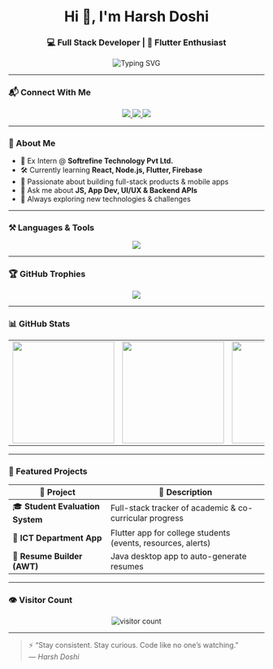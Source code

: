 <h1 align="center">Hi 👋, I'm Harsh Doshi</h1>
<h3 align="center">💻 Full Stack Developer | 🚀 Flutter Enthusiast</h3>

<p align="center">
  <img src="https://readme-typing-svg.herokuapp.com?font=Fira+Code&size=22&duration=4000&pause=1000&color=00F7FF&vCenter=true&center=true&width=450&lines=React+%2F+Node.js+%2F+Flutter;Frontend+%7C+Backend+%7C+App+Dev;Building+cool+things+every+day!" alt="Typing SVG" />
</p>

---

### 📬 Connect With Me

<p align="center">
  <a href="https://linkedin.com/in/harsh-doshi-4a840b24a/" target="_blank">
    <img src="https://img.shields.io/badge/LinkedIn-%230077B5.svg?style=for-the-badge&logo=linkedin&logoColor=white"/>
  </a>
  <a href="https://instagram.com/harsh_doshi_1" target="_blank">
    <img src="https://img.shields.io/badge/Instagram-%23E4405F.svg?style=for-the-badge&logo=instagram&logoColor=white"/>
  </a>
  <a href="mailto:harshdoshi.dev@gmail.com" target="_blank">
    <img src="https://img.shields.io/badge/Gmail-D14836?style=for-the-badge&logo=gmail&logoColor=white"/>
  </a>
</p>

---

### 🧠 About Me

- 💼 Ex Intern @ **Softrefine Technology Pvt Ltd.**
- 🛠️ Currently learning **React, Node.js, Flutter, Firebase**
- 📱 Passionate about building full-stack products & mobile apps
- 💬 Ask me about **JS, App Dev, UI/UX & Backend APIs**
- 🚀 Always exploring new technologies & challenges

---

### ⚒️ Languages & Tools

<p align="center">
  <img src="https://skillicons.dev/icons?i=js,ts,react,nodejs,flutter,firebase,html,css,php,mysql,py,git,github,vscode&theme=dark" />
</p>

---

### 🏆 GitHub Trophies

<p align="center">
  <img src="https://github-profile-trophy.vercel.app/?username=harshdoshi1&theme=algolia&margin-w=10&no-frame=true&no-bg=true&title=MultiLanguage,Commits,Stars,Repositories,Followers" />
</p>

---

### 📊 GitHub Stats

<table align="center">
  <tr>
    <td align="center" width="33%">
      <img src="https://github-readme-stats.vercel.app/api?username=harshdoshi1&show_icons=true&theme=radical&count_private=true&hide=issues" height="200px"/>
    </td>
    <td align="center" width="33%">
      <img src="https://github-readme-streak-stats.herokuapp.com/?user=harshdoshi1&theme=radical" height="200px"/>
    </td>
    <td align="center" width="33%">
      <img src="https://github-readme-stats.vercel.app/api/top-langs/?username=harshdoshi1&layout=compact&langs_count=6&theme=radical" height="200px"/>
    </td>
  </tr>
</table>

---

### 📌 Featured Projects

| 🔧 Project                        | 🌟 Description |
|----------------------------------|----------------|
| 🎓 **Student Evaluation System** | Full-stack tracker of academic & co-curricular progress |
| 📱 **ICT Department App**        | Flutter app for college students (events, resources, alerts) |
| 🧾 **Resume Builder (AWT)**      | Java desktop app to auto-generate resumes |

---

### 👁️ Visitor Count

<p align="center">
  <img src="https://komarev.com/ghpvc/?username=harshdoshi1&label=Profile%20Views&color=000000&style=flat-square" alt="visitor count"/>
</p>

---

> ⚡ “Stay consistent. Stay curious. Code like no one’s watching.”  
> — *Harsh Doshi*
